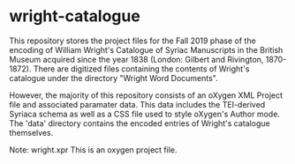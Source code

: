 # wright-catalogue
This repository stores the project files for the Fall 2019 phase of the encoding of William Wright's Catalogue of Syriac Manuscripts in the British Museum acquired since the year 1838 (London: Gilbert and Rivington, 1870-1872). There are digitized files containing the contents of Wright's catalogue under the directory "Wright Word Documents".

However, the majority of this repository consists of an oXygen XML Project file and associated paramater data. This data includes the TEI-derived Syriaca schema as well as a CSS file used to style oXygen's Author mode. The 'data' directory contains the encoded entries of Wright's catalogue themselves.

Note: wright.xpr This is an oxygen project file.

